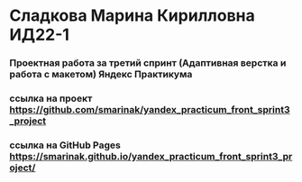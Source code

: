 # Сладкова Марина Кирилловна ИД22-1
### Проектная работа за третий спринт (Адаптивная верстка и работа с макетом) Яндекс Практикума 

### ссылка на проект https://github.com/smarinak/yandex_practicum_front_sprint3_project
### ссылка на GitHub Pages https://smarinak.github.io/yandex_practicum_front_sprint3_project/

